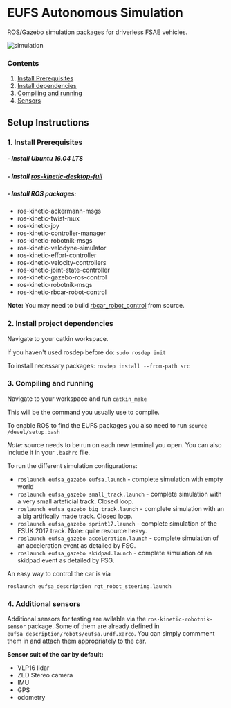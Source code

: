# EUFS Autonomous Simulation

ROS/Gazebo simulation packages for driverless FSAE vehicles.

![simulation](http://eufs.co/wp-content/uploads/2018/05/eufsa-sim.jpg)

### Contents
1. [Install Prerequisites](#requirements)
2. [Install dependencies](#dependencies)
3. [Compiling and running](#compiling)
4. [Sensors](#sensors)

## Setup Instructions
### 1. Install Prerequisites <a name="requirements"></a>
##### - Install Ubuntu 16.04 LTS
##### - Install [ros-kinetic-desktop-full](http://wiki.ros.org/kinetic/Installation)
##### - Install ROS packages:
* ros-kinetic-ackermann-msgs
* ros-kinetic-twist-mux
* ros-kinetic-joy
* ros-kinetic-controller-manager
* ros-kinetic-robotnik-msgs
* ros-kinetic-velodyne-simulator
* ros-kinetic-effort-controller
* ros-kinetic-velocity-controllers
* ros-kinetic-joint-state-controller
* ros-kinetic-gazebo-ros-control
* ros-kinetic-robotnik-msgs
* ros-kinetic-rbcar-robot-control

__Note:__ You may need to build [rbcar_robot_control](https://github.com/RobotnikAutomation/rbcar_sim) from source.


### 2. Install project dependencies <a name="dependencies"></a>
Navigate to your catkin workspace.

If you haven't used rosdep before do: `sudo rosdep init`

To install necessary packages:  `rosdep install --from-path src`


### 3. Compiling and running <a name="compiling"></a>
Navigate to your workspace and run `catkin_make`

This will be the command you usually use to compile.

To enable ROS to find the EUFS packages you also need to run
`source /devel/setup.bash`

_Note:_ source needs to be run on each new terminal you open. You can also include it in your `.bashrc` file.

To run the different simulation configurations:

* `roslaunch eufsa_gazebo eufsa.launch` - complete simulation with empty world
* `roslaunch eufsa_gazebo small_track.launch` - complete simulation with a very small arteficial track. Closed loop.
* `roslaunch eufsa_gazebo big_track.launch` - complete simulation with an a big artifically made track. Closed loop.
* `roslaunch eufsa_gazebo sprint17.launch` - complete simulation of the FSUK 2017 track. Note: quite resource heavy.
* `roslaunch eufsa_gazebo acceleration.launch` - complete simulation of an acceleration event as detailed by FSG.
* `roslaunch eufsa_gazebo skidpad.launch` - complete simulation of an skidpad event as detailed by FSG.

An easy way to control the car is via

`roslaunch eufsa_description rqt_robot_steering.launch `

### 4. Additional sensors <a name="sensors"></a>
Additional sensors for testing are avilable via the `ros-kinetic-robotnik-sensor` package. Some of them are already defined in `eufsa_description/robots/eufsa.urdf.xarco`. You can simply commment them in and attach them appropriately to the car.


**Sensor suit of the car by default:**

* VLP16 lidar
* ZED Stereo camera
* IMU
* GPS
* odometry